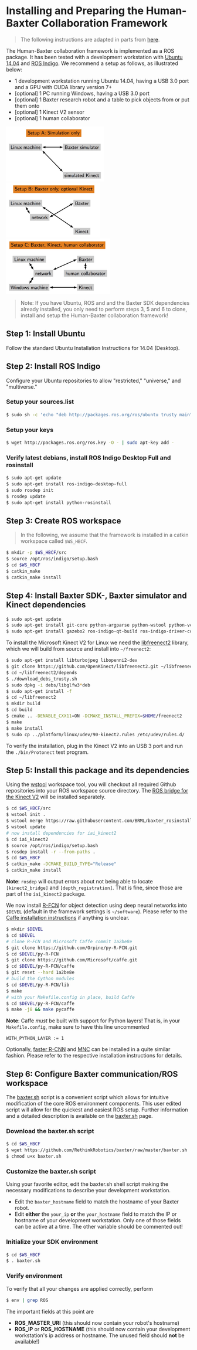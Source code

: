 # Installing and Preparing the Human-Baxter Collaboration Framework

> The following instructions are adapted in parts from [here](http://sdk.rethinkrobotics.com/wiki/Workstation_Setup).


The Human-Baxter collaboration framework is implemented as a ROS package.
It has been tested with a development workstation with [Ubuntu 14.04](http://releases.ubuntu.com/14.04/) and [ROS Indigo](http://wiki.ros.org/indigo).
We recommend a setup as follows, as illustrated below:

- 1 development workstation running Ubuntu 14.04, having a USB 3.0 port and a GPU with CUDA library version 7+
- [optional] 1 PC running Windows, having a USB 3.0 port
- [optional] 1 Baxter research robot and a table to pick objects from or put them onto
- [optional] 1 Kinect V2 sensor
- [optional] 1 human collaborator

<img src="docs/setup/sim.jpg" alt="Setup A: simulation only" width="266" height="150">
<img src="docs/setup/half.jpg" alt="Setup B: Baxter only, optional Kinect" width="257" height="150">
<img src="docs/setup/full.jpg" alt="Setup C: Baxter, Kinect, human collaborator" width="283" height="150">

> Note: If you have Ubuntu, ROS and and the Baxter SDK dependencies already 
> installed, you only need to perform steps 3, 5 and 6 to clone, install and 
> setup the Human-Baxter collaboration framework!


## Step 1: Install Ubuntu

Follow the standard Ubuntu Installation Instructions for 14.04 (Desktop).


## Step 2: Install ROS Indigo

Configure your Ubuntu repositories to allow "restricted," "universe," and "multiverse."


### Setup your sources.list

```bash
$ sudo sh -c 'echo "deb http://packages.ros.org/ros/ubuntu trusty main" > /etc/apt/sources.list.d/ros-latest.list'
```


### Setup your keys

```bash
$ wget http://packages.ros.org/ros.key -O - | sudo apt-key add -
```


### Verify latest debians, install ROS Indigo Desktop Full and rosinstall

```bash
$ sudo apt-get update
$ sudo apt-get install ros-indigo-desktop-full
$ sudo rosdep init
$ rosdep update
$ sudo apt-get install python-rosinstall
```


## Step 3: Create ROS workspace

> In the following, we assume that the framework is installed in a catkin workspace called `$WS_HBCF`.

```bash
$ mkdir -p $WS_HBCF/src
$ source /opt/ros/indigo/setup.bash
$ cd $WS_HBCF
$ catkin_make
$ catkin_make install
```


## Step 4: Install Baxter SDK-, Baxter simulator and Kinect dependencies

```bash
$ sudo apt-get update
$ sudo apt-get install git-core python-argparse python-wstool python-vcstools python-rosdep ros-indigo-control-msgs ros-indigo-joystick-drivers
$ sudo apt-get install gazebo2 ros-indigo-qt-build ros-indigo-driver-common ros-indigo-gazebo-ros-control ros-indigo-gazebo-ros-pkgs ros-indigo-ros-control ros-indigo-control-toolbox ros-indigo-realtime-tools ros-indigo-ros-controllers ros-indigo-xacro python-wstool ros-indigo-tf-conversions ros-indigo-kdl-parser
```

To install the Microsoft Kinect V2 for Linux we need the
[libfreenect2](https://github.com/OpenKinect/libfreenect2/blob/master/README.md#linux) library, which we will build from source and install into `~/freenect2`:
```bash
$ sudo apt-get install libturbojpeg libopenni2-dev
$ git clone https://github.com/OpenKinect/libfreenect2.git ~/libfreenect2
$ cd ~/libfreenect2/depends
$ ./download_debs_trusty.sh
$ sudo dpkg -i debs/libglfw3*deb
$ sudo apt-get install -f
$ cd ~/libfreenect2
$ mkdir build
$ cd build
$ cmake .. -DENABLE_CXX11=ON -DCMAKE_INSTALL_PREFIX=$HOME/freenect2
$ make
$ make install
$ sudo cp ../platform/linux/udev/90-kinect2.rules /etc/udev/rules.d/
```
To verify the installation, plug in the Kinect V2 into an USB 3 port and run the `./bin/Protonect` test program.


## Step 5: Install this package and its dependencies

Using the [wstool](http://wiki.ros.org/wstool) workspace tool, you will checkout all required Github repositories into your ROS workspace source directory.
The [ROS bridge for the Kinect V2](https://github.com/code-iai/iai_kinect2#install) will be installed separately.
```bash
$ cd $WS_HBCF/src
$ wstool init .
$ wstool merge https://raw.githubusercontent.com/BRML/baxter_rosinstall/master/baxter_pnp.rosinstall
$ wstool update
# now install dependencies for iai_kinect2
$ cd iai_kinect2
$ source /opt/ros/indigo/setup.bash
$ rosdep install -r --from-paths .
$ cd $WS_HBCF
$ catkin_make -DCMAKE_BUILD_TYPE="Release"
$ catkin_make install
```
**Note**: `rosdep` will output errors about not being able to locate `[kinect2_bridge]` and `[depth_registration]`.
That is fine, since those are part of the `iai_kinect2` package.

We now install [R-FCN](https://github.com/Orpine/py-R-FCN#requirements-software) for object detection using deep neural networks into `$DEVEL` (default in the framework settings is `~/software`).
Please refer to the [Caffe installation instructions](http://caffe.berkeleyvision.org/installation.html) if anything is unclear.
```bash
$ mkdir $DEVEL
$ cd $DEVEL
# clone R-FCN and Microsoft Caffe commit 1a2be8e
$ git clone https://github.com/Orpine/py-R-FCN.git
$ cd $DEVEL/py-R-FCN
$ git clone https://github.com/Microsoft/caffe.git
$ cd $DEVEL/py-R-FCN/caffe
$ git reset --hard 1a2be8e
# build the Cython modules
$ cd $DEVEL/py-R-FCN/lib
$ make
# with your Makefile.config in place, build Caffe
$ cd $DEVEL/py-R-FCN/caffe
$ make -j8 && make pycaffe
```
**Note**: Caffe *must* be built with support for Python layers!
That is, in your `Makefile.config`, make sure to have this line uncommented
```
WITH_PYTHON_LAYER := 1
```

Optionally, [faster R-CNN](https://github.com/rbgirshick/py-faster-rcnn#requirements-software) and [MNC](https://github.com/daijifeng001/MNC#installation-guide) can be installed in a quite similar fashion.
Please refer to the respective installation instructions for details.


## Step 6: Configure Baxter communication/ROS workspace

The [baxter.sh](http://sdk.rethinkrobotics.com/wiki/Baxter.sh) script is a convenient script which allows for intuitive modification of the core ROS environment components.
This user edited script will allow for the quickest and easiest ROS setup.
Further information and a detailed description is available on the [baxter.sh](http://sdk.rethinkrobotics.com/wiki/Baxter.sh) page.


### Download the baxter.sh script

```bash
$ cd $WS_HBCF
$ wget https://github.com/RethinkRobotics/baxter/raw/master/baxter.sh
$ chmod u+x baxter.sh
```


### Customize the baxter.sh script

Using your favorite editor, edit the baxter.sh shell script making the necessary modifications to describe your development workstation.

- Edit the `baxter_hostname` field to match the hostname of your Baxter robot.
- Edit **either** the `your_ip` **or** the `your_hostname` field to match the IP or hostname of your development workstation.
Only one of those fields can be active at a time.
The other variable should be commented out!


### Initialize your SDK environment

```bash
$ cd $WS_HBCF
$ . baxter.sh
```

### Verify environment

To verify that all your changes are applied correctly, perform
```bash
$ env | grep ROS
```
The important fields at this point are

- **ROS_MASTER_URI** (this should now contain your robot's hostname)
- **ROS_IP** or **ROS_HOSTNAME** (this should now contain your development workstation's ip address or hostname.
The unused field should **not** be available!)
